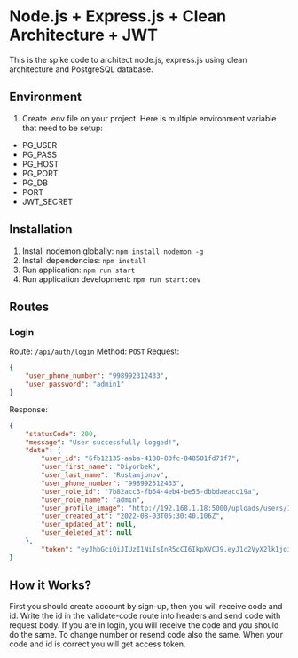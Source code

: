 # Node.js + Express.js + Clean Architecture + JWT

This is the spike code to architect node.js, express.js using clean architecture and PostgreSQL database.

## Environment
1. Create .env file on your project.
Here is multiple environment variable that need to be setup:
*   PG_USER
*   PG_PASS
*   PG_HOST
*   PG_PORT
*   PG_DB
*   PORT
*   JWT_SECRET

## Installation
1. Install nodemon globally:
`npm install nodemon -g`
2. Install dependencies:
`npm install`
3. Run application:
`npm run start`
4. Run application development:
`npm run start:dev`

## Routes
### Login
Route: `/api/auth/login` Method: `POST`
Request:
```json
{
    "user_phone_number": "998992312433",
    "user_password": "admin1"
}
```
Response:
```json
{
    "statusCode": 200,
    "message": "User successfully logged!",
    "data": {
        "user_id": "6fb12135-aaba-4180-83fc-848501fd71f7",
        "user_first_name": "Diyorbek",
        "user_last_name": "Rustamjonov",
        "user_phone_number": "998992312433",
        "user_role_id": "7b82acc3-fb64-4eb4-be55-dbbdaeacc19a",
        "user_role_name": "admin",
        "user_profile_image": "http://192.168.1.18:5000/uploads/users/1659504640027-5.jpg",
        "user_created_at": "2022-08-03T05:30:40.106Z",
        "user_updated_at": null,
        "user_deleted_at": null
    },
		"token": "eyJhbGciOiJIUzI1NiIsInR5cCI6IkpXVCJ9.eyJ1c2VyX2lkIjoiNmZiMTIxMzUtYWFiYS00MTgwLTgzZmMtODQ4NTAxZmQ3MWY3IiwidXNlcl9yb2xlX2lkIjpudWxsLCJpYXQiOjE2NTk1MDQ2NDAsImV4cCI6MTY1OTU5MTA0MH0.ag6J20xrhwE_ZonGXZNCdyyvQmF58jVIdqgxDWBfSbE"
}
```

## How it Works?
First you should create account by sign-up, then you will receive code and id. Write the id in the validate-code route into headers and send code with request body.
If you are in login, you will receive the code and you should do the same.
To change number or resend code also the same.
When your code and id is correct you will get access token.